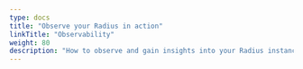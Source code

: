 ```yaml
---
type: docs
title: "Observe your Radius in action"
linkTitle: "Observability"
weight: 80
description: "How to observe and gain insights into your Radius instance"
---
```

